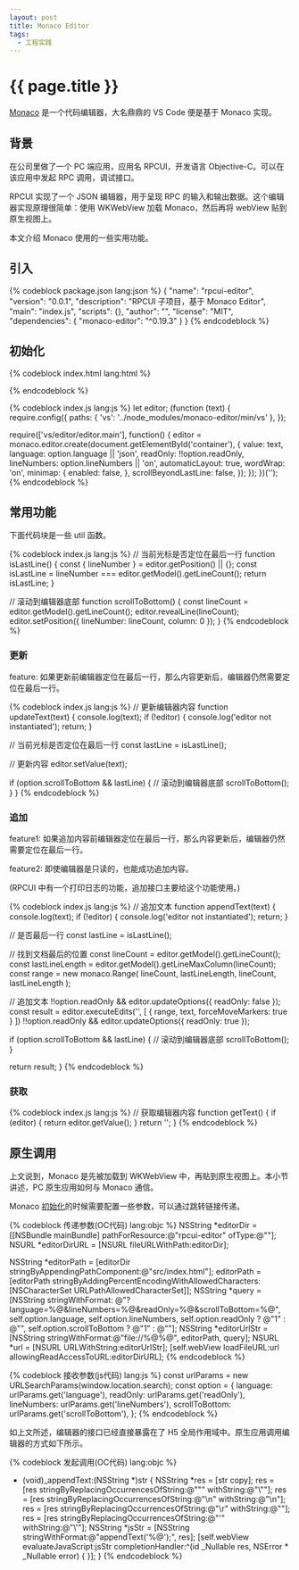 ```yaml
---
layout: post
title: Monaco Editor
tags:
  - 工程实践
---
```


# {{ page.title }}

[Monaco](https://microsoft.github.io/monaco-editor/) 是一个代码编辑器，大名鼎鼎的 VS Code 便是基于 Monaco 实现。

## 背景

在公司里做了一个 PC 端应用，应用名 RPCUI，开发语言 Objective-C。可以在该应用中发起 RPC 调用，调试接口。

RPCUI 实现了一个 JSON 编辑器，用于呈现 RPC 的输入和输出数据。这个编辑器实现原理很简单：使用 WKWebView 加载 Monaco，然后再将 webView 贴到原生视图上。

本文介绍 Monaco 使用的一些实用功能。

<!-- more -->

## 引入

{% codeblock package.json lang:json %}
{
  "name": "rpcui-editor",
  "version": "0.0.1",
  "description": "RPCUI 子项目，基于 Monaco Editor",
  "main": "index.js",
  "scripts": {},
  "author": "",
  "license": "MIT",
  "dependencies": {
    "monaco-editor": "^0.19.3"
  }
}
{% endcodeblock %}

## 初始化

{% codeblock index.html lang:html %}
<!DOCTYPE html>
<html>
<head>
  <title>browser-amd-editor</title>
  <meta http-equiv="X-UA-Compatible" content="IE=edge" />
  <meta http-equiv="Content-Type" content="text/html;charset=utf-8" >
  <link rel="stylesheet" href="./index.css">
</head>
<body>

<div id="container"></div>

<!-- OR ANY OTHER AMD LOADER HERE INSTEAD OF loader.js -->
<script src="../node_modules/monaco-editor/min/vs/loader.js"></script>
<script src="./index.js"></script>
</body>
</html>
{% endcodeblock %}

{% codeblock index.js lang:js %}
let editor;
(function (text) {
  require.config({
    paths: {
      'vs': '../node_modules/monaco-editor/min/vs'
    },
  });

  require(['vs/editor/editor.main'], function() {
    editor = monaco.editor.create(document.getElementById('container'), {
      value: text,
      language: option.language || 'json',
      readOnly: !!option.readOnly,
      lineNumbers: option.lineNumbers || 'on',
      automaticLayout: true,
      wordWrap: 'on',
      minimap: {
        enabled: false,
      },
      scrollBeyondLastLine: false,
    });
  });
})('');
{% endcodeblock %}

## 常用功能

下面代码块是一些 util 函数。

{% codeblock index.js lang:js %}
// 当前光标是否定位在最后一行
function isLastLine() {
  const { lineNumber } = editor.getPosition() || {};
  const isLastLine = lineNumber === editor.getModel().getLineCount();
  return isLastLine;
}

// 滚动到编辑器底部
function scrollToBottom() {
  const lineCount = editor.getModel().getLineCount();
  editor.revealLine(lineCount);
  editor.setPosition({ lineNumber: lineCount, column: 0 });
}
{% endcodeblock %}

### 更新

feature: 如果更新前编辑器定位在最后一行，那么内容更新后，编辑器仍然需要定位在最后一行。

{% codeblock index.js lang:js %}
// 更新编辑器内容
function updateText(text) {
  console.log(text);
  if (!editor) {
    console.log('editor not instantiated');
    return;
  }

  // 当前光标是否定位在最后一行
  const lastLine = isLastLine();

  // 更新内容
  editor.setValue(text);

  if (option.scrollToBottom && lastLine) {
    // 滚动到编辑器底部
    scrollToBottom();
  }
}
{% endcodeblock %}

### 追加

feature1: 如果追加内容前编辑器定位在最后一行，那么内容更新后，编辑器仍然需要定位在最后一行。

feature2: 即使编辑器是只读的，也能成功追加内容。

(RPCUI 中有一个打印日志的功能，追加接口主要给这个功能使用。)

{% codeblock index.js lang:js %}
// 追加文本
function appendText(text) {
  console.log(text);
  if (!editor) {
    console.log('editor not instantiated');
    return;
  }

  // 是否最后一行
  const lastLine = isLastLine();

  // 找到文档最后的位置
  const lineCount = editor.getModel().getLineCount();
  const lastLineLength = editor.getModel().getLineMaxColumn(lineCount);
  const range = new monaco.Range(
      lineCount,
      lastLineLength,
      lineCount,
      lastLineLength
  );

  // 追加文本
  !!option.readOnly && editor.updateOptions({ readOnly: false });
  const result = editor.executeEdits('', [
      { range, text, forceMoveMarkers: true }
  ])
  !!option.readOnly && editor.updateOptions({ readOnly: true });

  if (option.scrollToBottom && lastLine) {
    // 滚动到编辑器底部
    scrollToBottom();
  }

  return result;
}
{% endcodeblock %}

### 获取

{% codeblock index.js lang:js %}
// 获取编辑器内容
function getText() {
  if (editor) {
    return editor.getValue();
  }
  return '';
}
{% endcodeblock %}

## 原生调用

上文说到，Monaco 是先被加载到 WKWebView 中，再贴到原生视图上。本小节讲述，PC 原生应用如何与 Monaco 通信。

Monaco [初始化](#初始化)的时候需要配置一些参数，可以通过跳转链接传递。

{% codeblock 传递参数(OC代码) lang:objc %}
NSString *editorDir = [[NSBundle mainBundle] pathForResource:@"rpcui-editor" ofType:@""];
NSURL *editorDirURL = [NSURL fileURLWithPath:editorDir];

NSString *editorPath = [editorDir stringByAppendingPathComponent:@"src/index.html"];
editorPath = [editorPath stringByAddingPercentEncodingWithAllowedCharacters:[NSCharacterSet URLPathAllowedCharacterSet]];
NSString *query = [NSString stringWithFormat:
    @"?language=%@&lineNumbers=%@&readOnly=%@&scrollToBottom=%@",
    self.option.language,
    self.option.lineNumbers,
    self.option.readOnly ? @"1" : @"",
    self.option.scrollToBottom ? @"1" : @""];
NSString *editorUrlStr = [NSString stringWithFormat:@"file://%@%@", editorPath, query];
NSURL *url = [NSURL URLWithString:editorUrlStr];
[self.webView loadFileURL:url allowingReadAccessToURL:editorDirURL];
{% endcodeblock %}

{% codeblock 接收参数(js代码) lang:js %}
const urlParams = new URLSearchParams(window.location.search);
const option = {
  language: urlParams.get('language'),
  readOnly: urlParams.get('readOnly'),
  lineNumbers: urlParams.get('lineNumbers'),
  scrollToBottom: urlParams.get('scrollToBottom'),
};
{% endcodeblock %}

如上文所述，编辑器的接口已经直接暴露在了 H5 全局作用域中。原生应用调用编辑器的方式如下所示。

{% codeblock 发起调用(OC代码) lang:objc %}
- (void)_appendText:(NSString *)str {
    NSString *res = [str copy];
    res = [res stringByReplacingOccurrencesOfString:@"\"" withString:@"\\\""];
    res = [res stringByReplacingOccurrencesOfString:@"\n" withString:@"\\n"];
    res = [res stringByReplacingOccurrencesOfString:@"\r" withString:@""];
    res = [res stringByReplacingOccurrencesOfString:@"'" withString:@"\\'"];
    NSString *jsStr = [NSString stringWithFormat:@"appendText('%@');", res];
    [self.webView evaluateJavaScript:jsStr completionHandler:^(id _Nullable res, NSError * _Nullable error) {
    }];
}
{% endcodeblock %}
